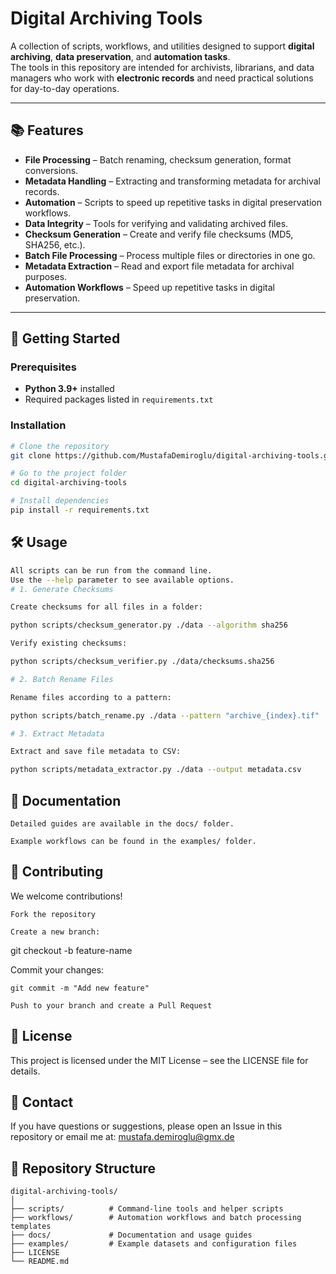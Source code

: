 # Digital Archiving Tools

A collection of scripts, workflows, and utilities designed to support **digital archiving**, **data preservation**, and **automation tasks**.  
The tools in this repository are intended for archivists, librarians, and data managers who work with **electronic records** and need practical solutions for day-to-day operations.

---

## 📚 Features

- **File Processing** – Batch renaming, checksum generation, format conversions.
- **Metadata Handling** – Extracting and transforming metadata for archival records.
- **Automation** – Scripts to speed up repetitive tasks in digital preservation workflows.
- **Data Integrity** – Tools for verifying and validating archived files.
- **Checksum Generation** – Create and verify file checksums (MD5, SHA256, etc.).
- **Batch File Processing** – Process multiple files or directories in one go.
- **Metadata Extraction** – Read and export file metadata for archival purposes.
- **Automation Workflows** – Speed up repetitive tasks in digital preservation.

---

## 🚀 Getting Started

### Prerequisites
- **Python 3.9+** installed
- Required packages listed in `requirements.txt`

### Installation
```bash
# Clone the repository
git clone https://github.com/MustafaDemiroglu/digital-archiving-tools.git

# Go to the project folder
cd digital-archiving-tools

# Install dependencies
pip install -r requirements.txt
```

## 🛠 Usage
```bash
All scripts can be run from the command line.
Use the --help parameter to see available options.
# 1. Generate Checksums

Create checksums for all files in a folder:

python scripts/checksum_generator.py ./data --algorithm sha256

Verify existing checksums:

python scripts/checksum_verifier.py ./data/checksums.sha256

# 2. Batch Rename Files

Rename files according to a pattern:

python scripts/batch_rename.py ./data --pattern "archive_{index}.tif"

# 3. Extract Metadata

Extract and save file metadata to CSV:

python scripts/metadata_extractor.py ./data --output metadata.csv
```

## 📄 Documentation

    Detailed guides are available in the docs/ folder.

    Example workflows can be found in the examples/ folder.

## 🤝 Contributing

We welcome contributions!

    Fork the repository

    Create a new branch:

git checkout -b feature-name

Commit your changes:

    git commit -m "Add new feature"

    Push to your branch and create a Pull Request

## 📜 License

This project is licensed under the MIT License – see the LICENSE file for details.

## 📧 Contact

If you have questions or suggestions, please open an Issue in this repository or email me at: mustafa.demiroglu@gmx.de

## 📂 Repository Structure
```plain text
digital-archiving-tools/
│
├── scripts/          # Command-line tools and helper scripts
├── workflows/        # Automation workflows and batch processing templates
├── docs/             # Documentation and usage guides
├── examples/         # Example datasets and configuration files
├── LICENSE
└── README.md
```
